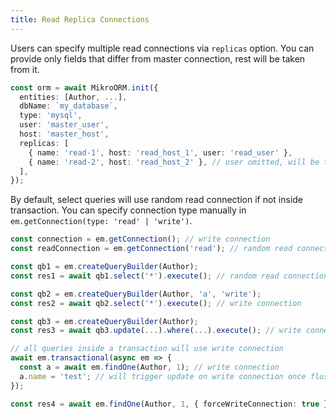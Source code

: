 ```yaml
---
title: Read Replica Connections
---
```


Users can specify multiple read connections via `replicas` option. You can provide only fields 
that differ from master connection, rest will be taken from it.

```ts
const orm = await MikroORM.init({
  entities: [Author, ...],
  dbName: `my_database`,
  type: 'mysql',
  user: 'master_user',
  host: 'master_host',
  replicas: [
    { name: 'read-1', host: 'read_host_1', user: 'read_user' },
    { name: 'read-2', host: 'read_host_2' }, // user omitted, will be taken from master connection
  ],
});
```

By default, select queries will use random read connection if not inside transaction. You can 
specify connection type manually in `em.getConnection(type: 'read' | 'write')`.

```ts
const connection = em.getConnection(); // write connection
const readConnection = em.getConnection('read'); // random read connection

const qb1 = em.createQueryBuilder(Author);
const res1 = await qb1.select('*').execute(); // random read connection

const qb2 = em.createQueryBuilder(Author, 'a', 'write');
const res2 = await qb2.select('*').execute(); // write connection

const qb3 = em.createQueryBuilder(Author);
const res3 = await qb3.update(...).where(...).execute(); // write connection

// all queries inside a transaction will use write connection
await em.transactional(async em => {
  const a = await em.findOne(Author, 1); // write connection
  a.name = 'test'; // will trigger update on write connection once flushed
});

const res4 = await em.findOne(Author, 1, { forceWriteConnection: true }); // write connection
```
